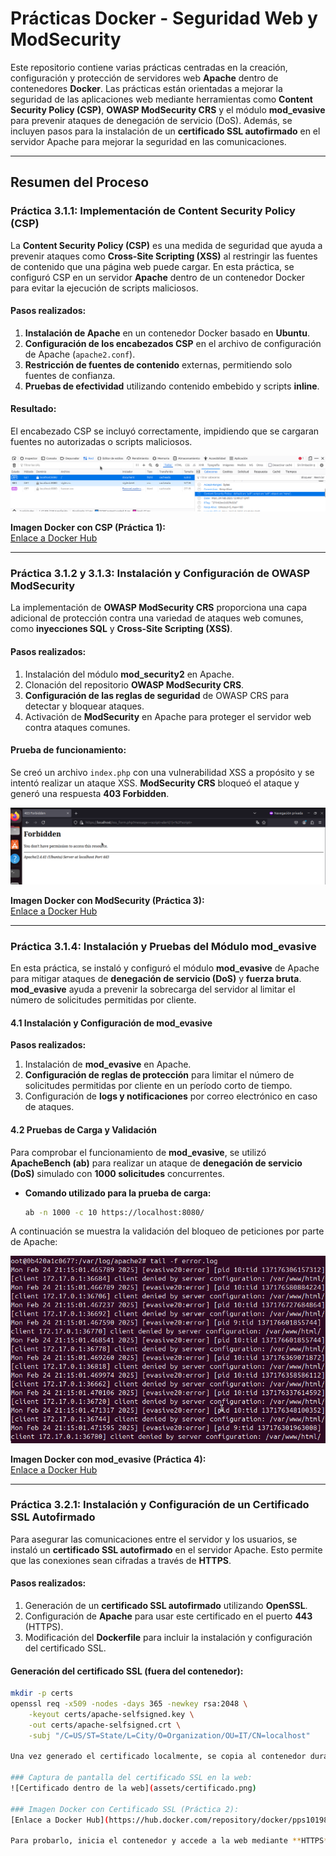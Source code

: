 # Prácticas Docker - Seguridad Web y ModSecurity

Este repositorio contiene varias prácticas centradas en la creación, configuración y protección de servidores web **Apache** dentro de contenedores **Docker**. Las prácticas están orientadas a mejorar la seguridad de las aplicaciones web mediante herramientas como **Content Security Policy (CSP)**, **OWASP ModSecurity CRS** y el módulo **mod_evasive** para prevenir ataques de denegación de servicio (DoS). Además, se incluyen pasos para la instalación de un **certificado SSL autofirmado** en el servidor Apache para mejorar la seguridad en las comunicaciones.

---

## Resumen del Proceso

### Práctica 3.1.1: Implementación de Content Security Policy (CSP)

La **Content Security Policy (CSP)** es una medida de seguridad que ayuda a prevenir ataques como **Cross-Site Scripting (XSS)** al restringir las fuentes de contenido que una página web puede cargar. En esta práctica, se configuró CSP en un servidor **Apache** dentro de un contenedor Docker para evitar la ejecución de scripts maliciosos.

#### **Pasos realizados:**
1. **Instalación de Apache** en un contenedor Docker basado en **Ubuntu**.
2. **Configuración de los encabezados CSP** en el archivo de configuración de Apache (`apache2.conf`).
3. **Restricción de fuentes de contenido** externas, permitiendo solo fuentes de confianza.
4. **Pruebas de efectividad** utilizando contenido embebido y scripts **inline**.

#### **Resultado:**
El encabezado CSP se incluyó correctamente, impidiendo que se cargaran fuentes no autorizadas o scripts maliciosos.

![Prueba del CSP en los headers de la petición de la web](assets/validacionCSFBuena.png)

**Imagen Docker con CSP (Práctica 1):**  
[Enlace a Docker Hub](https://hub.docker.com/repository/docker/pps10198054/pr3.1.1/general)

---

### Práctica 3.1.2 y 3.1.3: Instalación y Configuración de OWASP ModSecurity

La implementación de **OWASP ModSecurity CRS** proporciona una capa adicional de protección contra una variedad de ataques web comunes, como **inyecciones SQL** y **Cross-Site Scripting (XSS)**.

#### **Pasos realizados:**
1. Instalación del módulo **mod_security2** en Apache.
2. Clonación del repositorio **OWASP ModSecurity CRS**.
3. **Configuración de las reglas de seguridad** de OWASP CRS para detectar y bloquear ataques.
4. Activación de **ModSecurity** en Apache para proteger el servidor web contra ataques comunes.

#### **Prueba de funcionamiento:**
Se creó un archivo `index.php` con una vulnerabilidad XSS a propósito y se intentó realizar un ataque XSS. **ModSecurity CRS** bloqueó el ataque y generó una respuesta **403 Forbidden**.

![Respuesta bloqueada por ModSecurity](assets/pruebaWAF.png)

**Imagen Docker con ModSecurity (Práctica 3):**  
[Enlace a Docker Hub](https://hub.docker.com/repository/docker/pps10198054/pr3.1.2/general)

---

### Práctica 3.1.4: Instalación y Pruebas del Módulo mod_evasive

En esta práctica, se instaló y configuró el módulo **mod_evasive** de Apache para mitigar ataques de **denegación de servicio (DoS)** y **fuerza bruta**. **mod_evasive** ayuda a prevenir la sobrecarga del servidor al limitar el número de solicitudes permitidas por cliente.

#### **4.1 Instalación y Configuración de mod_evasive**
**Pasos realizados:**
1. Instalación de **mod_evasive** en Apache.
2. **Configuración de reglas de protección** para limitar el número de solicitudes permitidas por cliente en un período corto de tiempo.
3. Configuración de **logs y notificaciones** por correo electrónico en caso de ataques.

#### **4.2 Pruebas de Carga y Validación**
Para comprobar el funcionamiento de **mod_evasive**, se utilizó **ApacheBench (ab)** para realizar un ataque de **denegación de servicio (DoS)** simulado con **1000 solicitudes** concurrentes.

- **Comando utilizado para la prueba de carga:**

    ```bash
    ab -n 1000 -c 10 https://localhost:8080/
    ```

A continuación se muestra la validación del bloqueo de peticiones por parte de Apache:

![Prueba del bloqueo de las peticiones](assets/validacionAtaqueDDos.png)

**Imagen Docker con mod_evasive (Práctica 4):**  
[Enlace a Docker Hub](https://hub.docker.com/repository/docker/pps10198054/pr3.1.4/general)

---

### Práctica 3.2.1: Instalación y Configuración de un Certificado SSL Autofirmado

Para asegurar las comunicaciones entre el servidor y los usuarios, se instaló un **certificado SSL autofirmado** en el servidor Apache. Esto permite que las conexiones sean cifradas a través de **HTTPS**.

#### **Pasos realizados:**
1. Generación de un **certificado SSL autofirmado** utilizando **OpenSSL**.
2. Configuración de **Apache** para usar este certificado en el puerto **443** (HTTPS).
3. Modificación del **Dockerfile** para incluir la instalación y configuración del certificado SSL.

#### **Generación del certificado SSL (fuera del contenedor):**

```bash
mkdir -p certs
openssl req -x509 -nodes -days 365 -newkey rsa:2048 \
    -keyout certs/apache-selfsigned.key \
    -out certs/apache-selfsigned.crt \
    -subj "/C=US/ST=State/L=City/O=Organization/OU=IT/CN=localhost"

Una vez generado el certificado localmente, se copia al contenedor durante la construcción de la imagen Docker.

### Captura de pantalla del certificado SSL en la web:
![Certificado dentro de la web](assets/certificado.png)

### Imagen Docker con Certificado SSL (Práctica 2):
[Enlace a Docker Hub](https://hub.docker.com/repository/docker/pps10198054/pr3.1.4/general)

Para probarlo, inicia el contenedor y accede a la web mediante **HTTPS**.




